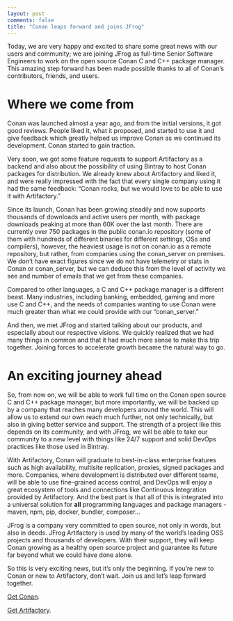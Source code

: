 ```yaml
---
layout: post
comments: false
title: "Conan leaps forward and joins JFrog"
---
```


Today, we are very happy and excited to share some great news with our users and community; we are joining JFrog as full-time Senior Software Engineers to work on the open source Conan C and C++ package manager. This amazing step forward has been made possible thanks to all of Conan’s contributors, friends, and users. 


# Where we come from


Conan was launched almost a year ago, and from the initial versions, it got good reviews. People liked it, what it proposed, and started to use it and give feedback which greatly helped us improve Conan as we continued its development. Conan started to gain traction.


Very soon, we got some feature requests to support Artifactory as a backend and also about the possibility of using Bintray to host Conan packages for distribution. We already knew about Artifactory and liked it, and  were really impressed with the fact that every single company using it had the same feedback: “Conan rocks, but we would love to be able to use it with Artifactory.”


Since its launch, Conan has been growing steadily and now supports thousands of downloads and active users per month, with package downloads peaking at more than 60K over the last month. There are currently over 750 packages in the public conan.io repository (some of them with hundreds of different binaries for different settings, OSs and compilers), however, the heaviest usage is not on conan.io as a remote repository, but rather, from companies using the conan_server on premises. We don’t have exact figures since we do not have telemetry or stats in Conan or conan_server, but we can deduce this from the level  of activity we see and number of emails that we get from these companies.


Compared to other languages, a C and C++ package manager is a different beast. Many industries, including banking, embedded, gaming and more use C and C++, and the needs of companies wanting to use Conan were much greater than what we could provide with our “conan_server.”


And then, we met JFrog and started talking  about our products, and  especially about our respective visions. We quickly realized that we had many things in common and that it had much more sense to make this trip together. Joining forces to accelerate growth became the natural way to go.


# An exciting journey ahead
So, from now on, we will be able to work full time on the Conan open source C and C++ package manager, but more importantly, we will be backed up by a company that reaches many developers around the world. This will allow us to extend our own reach much further, not only technically, but also in giving better service and support. The strength of a project like this depends  on its community, and with JFrog, we will be able to take  our community to a new level with things like 24/7 support and solid DevOps practices like those used in Bintray.


With Artifactory, Conan will graduate to best-in-class enterprise features such as high availability, multisite replication, proxies, signed packages and more. Companies, where development is distributed over different teams, will be able to use fine-grained access control, and DevOps will enjoy a great ecosystem of tools and connections like Continuous Integration provided by Artifactory. And the best part is that all of this is integrated into a universal solution for **all** programming languages and package managers - maven, npm, pip, docker, bundler, composer…


JFrog is a company very committed to open source, not only in words, but also in deeds. JFrog Artifactory is used by many of the world’s leading OSS projects and thousands of developers. With their support, they will keep Conan growing as a healthy open source project and guarantee its future far beyond what we could have done alone.


So this is very exciting news, but it’s only the beginning. If you’re new to Conan or new to Artifactory, don’t wait. Join us and let’s leap forward together.

[Get Conan](https://www.conan.io/downloads).

[Get Artifactory](https://www.jfrog.com/artifactory/free-trial/).


